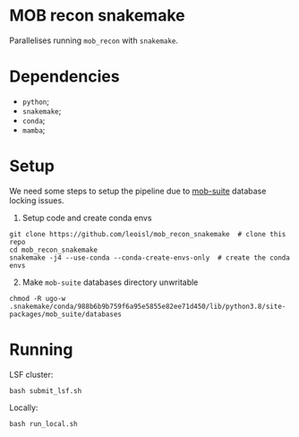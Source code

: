 # MOB recon snakemake

Parallelises running `mob_recon` with `snakemake`.

# Dependencies

* `python`;
* `snakemake`;
* `conda`;
* `mamba`;


# Setup

We need some steps to setup the pipeline due to [mob-suite](https://github.com/phac-nml/mob-suite) database locking issues.

1. Setup code and create conda envs
```
git clone https://github.com/leoisl/mob_recon_snakemake  # clone this repo
cd mob_recon_snakemake
snakemake -j4 --use-conda --conda-create-envs-only  # create the conda envs
```

2. Make `mob-suite` databases directory unwritable
```
chmod -R ugo-w .snakemake/conda/988b6b9b759f6a95e5855e82ee71d450/lib/python3.8/site-packages/mob_suite/databases
```

# Running

LSF cluster:

```
bash submit_lsf.sh
```

Locally:
```
bash run_local.sh
```
